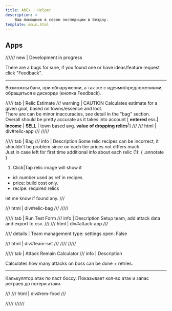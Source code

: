 ```yaml
---
title: AbEx | Helper
description: >
    Ваш помощник в сезон экспедиции в Бездну.
template: main.html
---
```


## Apps

////// new | Development in progress

There are a bugs for sure, if you found one or have ideas/feature request click "Feedback".

***

Возможны баги, при обнаружении, а так же с идеями/предложениями, обращаться в дискорде (кнопка Feedback).

///// tab | Relic Estimate
/// warning | CAUTION
Calculates estimate for a given goal, based on towns/essence and loot.  
There are can be minor inaccuracies, see detail in the "bag" section.  
Overall should be pretty accurate as it takes into account [ **entered** ess.| **Income** | **SELL** | town based avg. **value of dropping relics**<sup id="sp1"><a href="#fn1">1</a></sup>]
///
/// html | div#relic-app
///
/////

///// tab | Bag
/// info | Description
Some relic recipes can be incorrect, it shouldn't be problem since on each tier prices not differs much.  
Just in case left for first time additional info about each relic (1):
{ .annotate }

1. Click|Tap relic image will show it

- id: number used as ref in recipes
- price: build cost only.
- recipe: required relics

let me know if found any.
///

/// html | div#relic-bag
///
/////

///// tab | Run Test Form
/// info | Description
Setup team, add attack data and export to csv.
///
/// html | div#attack-app
///

//// details | Team management
    type: settings
    open: False

/// html | div#team-set
///
////
/////

///// tab | Attack Remain Calculator
/// info | Description

Calculates how many attacks on boss can be done + retries.

***

Калькулятор атак по ласт боссу.
Показывает кол-во атак и запас ретраев до потери атаки.

///
/// html | div#rem-food
///

/////
//////
